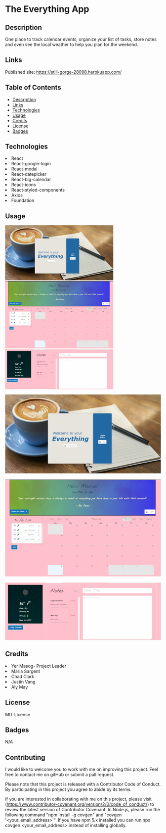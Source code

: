 # The Everything App

## Description 
One place to track calendar events, organize your list of tasks, store notes and even see the local weather to help you plan for the weekend.

## Links 
Published site: https://still-gorge-28098.herokuapp.com/ 

## Table of Contents

* [Description](#Description) 
* [Links](#Links)
* [Technologies](#Technologies)
* [Usage](#Usage)
* [Credits](#Credits)
* [License](#License)
* [Badges](#Badges)


## Technologies
<li>React</li>
<li>React-google-login</li>
<li>React-modal</li>
<li>React-datepicker</li>
<li>React-big-calendar</li>
<li>React-icons</li>
<li>React-styled-components</li>
<li>Axios</li>
<li>Foundation</li>

## Usage

  <img src="client\public\images\login.PNG" width="350" title="login page">
  <img src="client/public/images/cal.png" width="350" alt="main page 1">
  <img src="client/public/images/cal2.png" width="350" alt="main page 2">


![login page](client/public/images/login.png)
<br/>
<br/>
![main page1](client/public/images/cal.png)
<br/>
<br/>
![main page2](client/public/images/cal2.png)

## Credits
<li>Yer Masog- Project Leader</li>
<li>Maria Sargent</li>
<li>Chad Clark</li>
<li>Justin Vang</li>
<li>Aly May</li>

## License
MIT License

## Badges
N/A

## Contributing

I would like to welcome you to work with me on improving this project. Feel free to contact me on gitHub or submit a pull request.

Please note that this project is released with a Contributor Code of Conduct. 
By participating in this project you agree to abide by its terms. 

If you are interested in collaborating with me on this project, please visit (https://www.contributor-covenant.org/version/2/0/code_of_conduct/) to review the latest version of Contributor Covenant. In Node.js, please run the following command "npm install -g covgen" and "covgen '<your_email_address>'". If you have npm 5.x installed you can run npx covgen <your_email_address> instead of installing globally.

